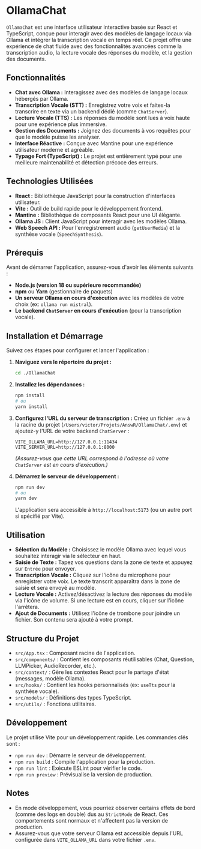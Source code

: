 # OllamaChat

`OllamaChat` est une interface utilisateur interactive basée sur React et TypeScript, conçue pour interagir avec des modèles de langage locaux via Ollama et intégrer la transcription vocale en temps réel. Ce projet offre une expérience de chat fluide avec des fonctionnalités avancées comme la transcription audio, la lecture vocale des réponses du modèle, et la gestion des documents.

## Fonctionnalités

*   **Chat avec Ollama :** Interagissez avec des modèles de langage locaux hébergés par Ollama.
*   **Transcription Vocale (STT) :** Enregistrez votre voix et faites-la transcrire en texte via un backend dédié (comme `ChatServer`).
*   **Lecture Vocale (TTS) :** Les réponses du modèle sont lues à voix haute pour une expérience plus immersive.
*   **Gestion des Documents :** Joignez des documents à vos requêtes pour que le modèle puisse les analyser.
*   **Interface Réactive :** Conçue avec Mantine pour une expérience utilisateur moderne et agréable.
*   **Typage Fort (TypeScript) :** Le projet est entièrement typé pour une meilleure maintenabilité et détection précoce des erreurs.

## Technologies Utilisées

*   **React :** Bibliothèque JavaScript pour la construction d'interfaces utilisateur.
*   **Vite :** Outil de build rapide pour le développement frontend.
*   **Mantine :** Bibliothèque de composants React pour une UI élégante.
*   **Ollama JS :** Client JavaScript pour interagir avec les modèles Ollama.
*   **Web Speech API :** Pour l'enregistrement audio (`getUserMedia`) et la synthèse vocale (`SpeechSynthesis`).

## Prérequis

Avant de démarrer l'application, assurez-vous d'avoir les éléments suivants :

*   **Node.js (version 18 ou supérieure recommandée)**
*   **npm** ou **Yarn** (gestionnaire de paquets)
*   **Un serveur Ollama en cours d'exécution** avec les modèles de votre choix (ex: `ollama run mistral`).
*   **Le backend `ChatServer` en cours d'exécution** (pour la transcription vocale).

## Installation et Démarrage

Suivez ces étapes pour configurer et lancer l'application :

1.  **Naviguez vers le répertoire du projet :**
    ```bash
    cd ./OllamaChat
    ```

2.  **Installez les dépendances :**
    ```bash
    npm install
    # ou
    yarn install
    ```

3.  **Configurez l'URL du serveur de transcription :**
    Créez un fichier `.env` à la racine du projet (`/Users/victor/Projets/AnswR/OllamaChat/.env`) et ajoutez-y l'URL de votre backend `ChatServer` :
    ```
    VITE_OLLAMA_URL=http://127.0.0.1:11434
    VITE_SERVER_URL=http://127.0.0.1:8000
    ```
    *(Assurez-vous que cette URL correspond à l'adresse où votre `ChatServer` est en cours d'exécution.)*

4.  **Démarrez le serveur de développement :**
    ```bash
    npm run dev
    # ou
    yarn dev
    ```
    L'application sera accessible à `http://localhost:5173` (ou un autre port si spécifié par Vite).

## Utilisation

*   **Sélection du Modèle :** Choisissez le modèle Ollama avec lequel vous souhaitez interagir via le sélecteur en haut.
*   **Saisie de Texte :** Tapez vos questions dans la zone de texte et appuyez sur `Entrée` pour envoyer.
*   **Transcription Vocale :** Cliquez sur l'icône du microphone pour enregistrer votre voix. Le texte transcrit apparaîtra dans la zone de saisie et sera envoyé au modèle.
*   **Lecture Vocale :** Activez/désactivez la lecture des réponses du modèle via l'icône de volume. Si une lecture est en cours, cliquer sur l'icône l'arrêtera.
*   **Ajout de Documents :** Utilisez l'icône de trombone pour joindre un fichier. Son contenu sera ajouté à votre prompt.

## Structure du Projet

*   `src/App.tsx` : Composant racine de l'application.
*   `src/components/` : Contient les composants réutilisables (Chat, Question, LLMPicker, AudioRecorder, etc.).
*   `src/context/` : Gère les contextes React pour le partage d'état (messages, modèle Ollama).
*   `src/hooks/` : Contient les hooks personnalisés (ex: `useTts` pour la synthèse vocale).
*   `src/models/` : Définitions des types TypeScript.
*   `src/utils/` : Fonctions utilitaires.

## Développement

Le projet utilise Vite pour un développement rapide. Les commandes clés sont :

*   `npm run dev` : Démarre le serveur de développement.
*   `npm run build` : Compile l'application pour la production.
*   `npm run lint` : Exécute ESLint pour vérifier le code.
*   `npm run preview` : Prévisualise la version de production.

## Notes

*   En mode développement, vous pourriez observer certains effets de bord (comme des logs en double) dus au `StrictMode` de React. Ces comportements sont normaux et n'affectent pas la version de production.
*   Assurez-vous que votre serveur Ollama est accessible depuis l'URL configurée dans `VITE_OLLAMA_URL` dans votre fichier `.env`.
